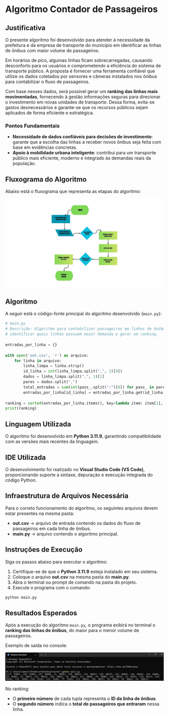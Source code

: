 # Algoritmo Contador de Passageiros

## Justificativa
O presente algoritmo foi desenvolvido para atender à necessidade da prefeitura e da empresa de transporte do município em identificar as linhas de ônibus com maior volume de passageiros.  

Em horários de pico, algumas linhas ficam sobrecarregadas, causando desconforto para os usuários e comprometendo a eficiência do sistema de transporte público. A proposta é fornecer uma ferramenta confiável que utilize os dados coletados por sensores e câmeras instalados nos ônibus para contabilizar o fluxo de passageiros.  

Com base nesses dados, será possível gerar um **ranking das linhas mais movimentadas**, fornecendo à gestão informações seguras para direcionar o investimento em novas unidades de transporte. Dessa forma, evita-se gastos desnecessários e garante-se que os recursos públicos sejam aplicados de forma eficiente e estratégica.

### Pontos Fundamentais
- **Necessidade de dados confiáveis para decisões de investimento**: garante que a escolha das linhas a receber novos ônibus seja feita com base em evidências concretas.  
- **Apoio à mobilidade urbana inteligente**: contribui para um transporte público mais eficiente, moderno e integrado às demandas reais da população.



## Fluxograma do Algoritmo

Abaixo está o fluxograma que representa as etapas do algoritmo:

![Fluxograma do algoritmo](fluxograma.jpg)


## Algoritmo

A seguir está o código-fonte principal do algoritmo desenvolvido (`main.py`):

```python
# main.py
# Descrição: Algoritmo para contabilizar passageiros em linhas de ônibus,
# identificar quais linhas possuem maior demanda e gerar um ranking.

entradas_por_linha = {}  

with open('out.csv', 'r') as arquivo:
    for linha in arquivo:
        linha_limpa = linha.strip()
        id_linha = int(linha_limpa.split(",", 1)[0])
        dados = linha_limpa.split(",", 1)[1]
        pares = dados.split(",")
        total_entradas = sum(int(pass_.split(":")[0]) for pass_ in pares)
        entradas_por_linha[id_linha] = entradas_por_linha.get(id_linha, 0) + total_entradas

ranking = sorted(entradas_por_linha.items(), key=lambda item: item[1], reverse=True)
print(ranking)
```




## Linguagem Utilizada
O algoritmo foi desenvolvido em **Python 3.11.9**, garantindo compatibilidade com as versões mais recentes da linguagem.

## IDE Utilizada
O desenvolvimento foi realizado no **Visual Studio Code (VS Code)**, proporcionando suporte a sintaxe, depuração e execução integrada do código Python.

## Infraestrutura de Arquivos Necessária
Para o correto funcionamento do algoritmo, os seguintes arquivos devem estar presentes na mesma pasta:

- **out.csv** → arquivo de entrada contendo os dados do fluxo de passageiros em cada linha de ônibus.  
- **main.py** → arquivo contendo o algoritmo principal.  

## Instruções de Execução
Siga os passos abaixo para executar o algoritmo:

1. Certifique-se de que o **Python 3.11.9** esteja instalado em seu sistema.  
2. Coloque o arquivo **out.csv** na mesma pasta do **main.py**.  
3. Abra o terminal ou prompt de comando na pasta do projeto.  
4. Execute o programa com o comando:  

```bash
python main.py
```

## Resultados Esperados

Após a execução do algoritmo `main.py`, o programa exibirá no terminal o **ranking das linhas de ônibus**, do maior para o menor volume de passageiros.  

Exemplo de saída no console:

![Exemplo](teste_python.png)

No ranking:  
- O **primeiro número** de cada tupla representa o **ID da linha de ônibus**.  
- O **segundo número** indica o **total de passageiros que entraram** nessa linha.  
